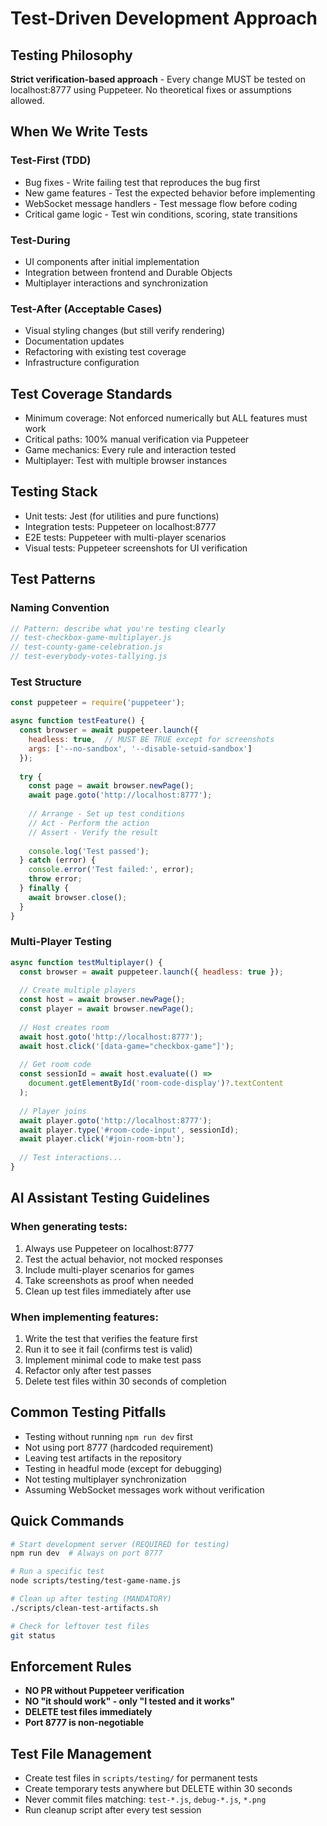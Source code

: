 # Test-Driven Development Approach

## Testing Philosophy
**Strict verification-based approach** - Every change MUST be tested on localhost:8777 using Puppeteer. No theoretical fixes or assumptions allowed.

## When We Write Tests

### Test-First (TDD)
- Bug fixes - Write failing test that reproduces the bug first
- New game features - Test the expected behavior before implementing
- WebSocket message handlers - Test message flow before coding
- Critical game logic - Test win conditions, scoring, state transitions

### Test-During
- UI components after initial implementation
- Integration between frontend and Durable Objects
- Multiplayer interactions and synchronization

### Test-After (Acceptable Cases)
- Visual styling changes (but still verify rendering)
- Documentation updates
- Refactoring with existing test coverage
- Infrastructure configuration

## Test Coverage Standards
- Minimum coverage: Not enforced numerically but ALL features must work
- Critical paths: 100% manual verification via Puppeteer
- Game mechanics: Every rule and interaction tested
- Multiplayer: Test with multiple browser instances

## Testing Stack
- Unit tests: Jest (for utilities and pure functions)
- Integration tests: Puppeteer on localhost:8777
- E2E tests: Puppeteer with multi-player scenarios
- Visual tests: Puppeteer screenshots for UI verification

## Test Patterns

### Naming Convention
```javascript
// Pattern: describe what you're testing clearly
// test-checkbox-game-multiplayer.js
// test-county-game-celebration.js
// test-everybody-votes-tallying.js
```

### Test Structure
```javascript
const puppeteer = require('puppeteer');

async function testFeature() {
  const browser = await puppeteer.launch({ 
    headless: true,  // MUST BE TRUE except for screenshots
    args: ['--no-sandbox', '--disable-setuid-sandbox']
  });
  
  try {
    const page = await browser.newPage();
    await page.goto('http://localhost:8777');
    
    // Arrange - Set up test conditions
    // Act - Perform the action
    // Assert - Verify the result
    
    console.log('Test passed');
  } catch (error) {
    console.error('Test failed:', error);
    throw error;
  } finally {
    await browser.close();
  }
}
```

### Multi-Player Testing
```javascript
async function testMultiplayer() {
  const browser = await puppeteer.launch({ headless: true });
  
  // Create multiple players
  const host = await browser.newPage();
  const player = await browser.newPage();
  
  // Host creates room
  await host.goto('http://localhost:8777');
  await host.click('[data-game="checkbox-game"]');
  
  // Get room code
  const sessionId = await host.evaluate(() => 
    document.getElementById('room-code-display')?.textContent
  );
  
  // Player joins
  await player.goto('http://localhost:8777');
  await player.type('#room-code-input', sessionId);
  await player.click('#join-room-btn');
  
  // Test interactions...
}
```

## AI Assistant Testing Guidelines

### When generating tests:
1. Always use Puppeteer on localhost:8777
2. Test the actual behavior, not mocked responses
3. Include multi-player scenarios for games
4. Take screenshots as proof when needed
5. Clean up test files immediately after use

### When implementing features:
1. Write the test that verifies the feature first
2. Run it to see it fail (confirms test is valid)
3. Implement minimal code to make test pass
4. Refactor only after test passes
5. Delete test files within 30 seconds of completion

## Common Testing Pitfalls
- Testing without running `npm run dev` first
- Not using port 8777 (hardcoded requirement)
- Leaving test artifacts in the repository
- Testing in headful mode (except for debugging)
- Not testing multiplayer synchronization
- Assuming WebSocket messages work without verification

## Quick Commands
```bash
# Start development server (REQUIRED for testing)
npm run dev  # Always on port 8777

# Run a specific test
node scripts/testing/test-game-name.js

# Clean up after testing (MANDATORY)
./scripts/clean-test-artifacts.sh

# Check for leftover test files
git status
```

## Enforcement Rules
- **NO PR without Puppeteer verification**
- **NO "it should work" - only "I tested and it works"**
- **DELETE test files immediately**
- **Port 8777 is non-negotiable**

## Test File Management
- Create test files in `scripts/testing/` for permanent tests
- Create temporary tests anywhere but DELETE within 30 seconds
- Never commit files matching: `test-*.js`, `debug-*.js`, `*.png`
- Run cleanup script after every test session